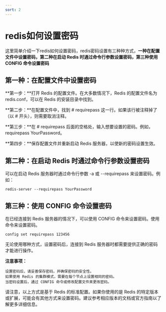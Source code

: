 ```yaml
---
sort: 2
---
```


# redis如何设置密码

这里简单介绍一下redis如何设置密码，redis密码设置有三种种方式，**一种在配置文件中设置密码，第二种在启动 Redis 时通过命令行参数设置密码，第三种使用 CONFIG 命令设置密码**

## 第一种：在配置文件中设置密码

**第一步：**打开 Redis 的配置文件。在大多数情况下，Redis 的配置文件名为 redis.conf，可以在 Redis 的安装目录中找到。

**第二步：**在配置文件中，找到 # requirepass 这一行。如果该行被注释掉了（以 # 开头），则需要取消注释。

**第三步：**在 # requirepass 后面的空格处，输入想要设置的密码。例如，requirepass YourPassword。

**第四步：**保存配置文件并重新启动 Redis 服务器，以使新的密码设置生效。


## 第二种：在启动 Redis 时通过命令行参数设置密码

可以在启动 Redis 服务器时通过命令行参数 -a 或 --requirepass 来设置密码。例如：

```
redis-server --requirepass YourPassword
```

## 第三种：使用 CONFIG 命令设置密码
在已经连接到 Redis 服务器的情况下，可以使用 CONFIG 命令来设置密码。使用命令来设置密码。


```
config set requirepass 123456
```
无论使用哪种方式，设置密码后，连接到 Redis 服务器时都需要提供正确的密码才能进行操作。

**注意事项：**

	设置密码后，请妥善保存密码，并确保密码的安全性。
	如果使用 Redis 的集群模式，需要在每个节点上设置相同的密码。
	当密码设置后，通过 CONFIG 命令或修改配置文件来更改密码。
请注意，以上方式是基于 Redis 的标准配置。如果你使用的是 Redis 的特定版本或扩展，可能会有其他方式来设置密码。建议参考相应版本的文档或官方指南以了解更多详细信息。
